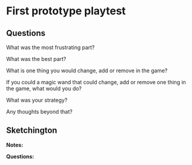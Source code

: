 # First prototype playtest

## Questions

What was the most frustrating part?

What was the best part?

What is one thing you would change, add or remove in the game?

If you could a magic wand that could change, add or remove one thing in the game, what would you do?

What was your strategy?

Any thoughts beyond that?

## Sketchington

__Notes:__

__Questions:__

